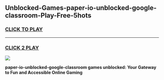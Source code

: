 
## Unblocked-Games-paper-io-unblocked-google-classroom-Play-Free-5hots
<h3>
<a href="https://premium76.site?title=paper-io-unblocked-google-classroom&ref=10A">CLICK TO PLAY</a></h3>
<hr>

<h3>
<a href="https://premium76.site?title=paper-io-unblocked-google-classroom&ref=10A">CLICK 2 PLAY</a>
  
</h3>

<a href="https://premium76.site?title=paper-io-unblocked-google-classroom&ref=10A"><img src="https://clearcache.store/games.png"></a>


**paper-io-unblocked-google-classroom games unblocked: Your Gateway to Fun and Accessible Online Gaming**
